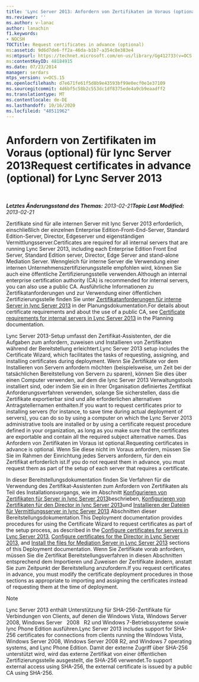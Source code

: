 ```yaml
---
title: 'Lync Server 2013: Anfordern von Zertifikaten im Voraus (optional)'
ms.reviewer: ''
ms.author: v-lanac
author: lanachin
f1.keywords:
- NOCSH
TOCTitle: Request certificates in advance (optional)
ms:assetid: 9d6d7de6-ff2a-46da-b1b7-a354c8e383e4
ms:mtpsurl: https://technet.microsoft.com/en-us/library/Gg412733(v=OCS.15)
ms:contentKeyID: 48184915
ms.date: 07/23/2014
manager: serdars
mtps_version: v=OCS.15
ms.openlocfilehash: d7e671fe61f5d8b9e43593bf99e0ecf0e1e37109
ms.sourcegitcommit: 4d6bf5c58b2c553dc1df8375ede4a9cb9eaadff2
ms.translationtype: MT
ms.contentlocale: de-DE
ms.lasthandoff: 10/16/2020
ms.locfileid: "48511962"
---
```

# <a name="request-certificates-in-advance-optional-for-lync-server-2013"></a><span data-ttu-id="9eef7-102">Anfordern von Zertifikaten im Voraus (optional) für lync Server 2013</span><span class="sxs-lookup"><span data-stu-id="9eef7-102">Request certificates in advance (optional) for Lync Server 2013</span></span>

<div data-xmlns="http://www.w3.org/1999/xhtml">

<div class="topic" data-xmlns="http://www.w3.org/1999/xhtml" data-msxsl="urn:schemas-microsoft-com:xslt" data-cs="https://msdn.microsoft.com/">

<div data-asp="https://msdn2.microsoft.com/asp">



</div>

<div id="mainSection">

<div id="mainBody">

<span> </span>

<span data-ttu-id="9eef7-103">_**Letztes Änderungsstand des Themas:** 2013-02-21_</span><span class="sxs-lookup"><span data-stu-id="9eef7-103">_**Topic Last Modified:** 2013-02-21_</span></span>

<span data-ttu-id="9eef7-104">Zertifikate sind für alle internen Server mit lync Server 2013 erforderlich, einschließlich der einzelnen Enterprise Edition-Front-End-Server, Standard Edition-Server, Director, Edgeserver und eigenständigen Vermittlungsserver.</span><span class="sxs-lookup"><span data-stu-id="9eef7-104">Certificates are required for all internal servers that are running Lync Server 2013, including each Enterprise Edition Front End Server, Standard Edition server, Director, Edge Server and stand-alone Mediation Server.</span></span> <span data-ttu-id="9eef7-105">Wenngleich für interne Server die Verwendung einer internen Unternehmenszertifizierungsstelle empfohlen wird, können Sie auch eine öffentliche Zertifizierungsstelle verwenden.</span><span class="sxs-lookup"><span data-stu-id="9eef7-105">Although an internal enterprise certification authority (CA) is recommended for internal servers, you can also use a public CA.</span></span> <span data-ttu-id="9eef7-106">Ausführliche Informationen zu Zertifikatanforderungen und zur Verwendung einer öffentlichen Zertifizierungsstelle finden Sie unter [Zertifikatanforderungen für interne Server in lync Server 2013](lync-server-2013-certificate-requirements-for-internal-servers.md) in der Planungsdokumentation.</span><span class="sxs-lookup"><span data-stu-id="9eef7-106">For details about certificate requirements and about the use of a public CA, see [Certificate requirements for internal servers in Lync Server 2013](lync-server-2013-certificate-requirements-for-internal-servers.md) in the Planning documentation.</span></span>

<span data-ttu-id="9eef7-107">Lync Server 2013-Setup umfasst den Zertifikat-Assistenten, der die Aufgaben zum anfordern, zuweisen und Installieren von Zertifikaten während der Bereitstellung erleichtert.</span><span class="sxs-lookup"><span data-stu-id="9eef7-107">Lync Server 2013 setup includes the Certificate Wizard, which facilitates the tasks of requesting, assigning, and installing certificates during deployment.</span></span> <span data-ttu-id="9eef7-108">Wenn Sie Zertifikate vor dem Installieren von Servern anfordern möchten (beispielsweise, um Zeit bei der tatsächlichen Bereitstellung von Servern zu sparen), können Sie dies über einen Computer verwenden, auf dem die lync Server 2013 Verwaltungstools installiert sind, oder indem Sie ein in Ihrer Organisation definiertes Zertifikat Anforderungsverfahren verwenden, solange Sie sicherstellen, dass die Zertifikate exportierbar sind und alle erforderlichen alternativen Antragstellernamen enthalten.</span><span class="sxs-lookup"><span data-stu-id="9eef7-108">If you want to request certificates prior to installing servers (for instance, to save time during actual deployment of servers), you can do so by using a computer on which the Lync Server 2013 administrative tools are installed or by using a certificate request procedure defined in your organization, as long as you make sure that the certificates are exportable and contain all the required subject alternative names.</span></span> <span data-ttu-id="9eef7-109">Das Anfordern von Zertifikaten im Voraus ist optional.</span><span class="sxs-lookup"><span data-stu-id="9eef7-109">Requesting certificates in advance is optional.</span></span> <span data-ttu-id="9eef7-110">Wenn Sie diese nicht im Voraus anfordern, müssen Sie Sie im Rahmen der Einrichtung jedes Servers anfordern, für den ein Zertifikat erforderlich ist.</span><span class="sxs-lookup"><span data-stu-id="9eef7-110">If you do not request them in advance, you must request them as part of the setup of each server that requires a certificate.</span></span>

<span data-ttu-id="9eef7-111">In dieser Bereitstellungsdokumentation finden Sie Verfahren für die Verwendung des Zertifikat-Assistenten zum Anfordern von Zertifikaten als Teil des Installationsvorgangs, wie im Abschnitt [Konfigurieren von Zertifikaten für Server in lync Server 2013](lync-server-2013-configure-certificates-for-servers.md)beschrieben, [Konfigurieren von Zertifikaten für den Director in lync Server 2013](lync-server-2013-configure-certificates-for-the-director.md)und [Installieren der Dateien für Vermittlungsserver in lync Server 2013](lync-server-2013-install-the-files-for-mediation-server.md) Abschnitten dieser Bereitstellungsdokumentation.</span><span class="sxs-lookup"><span data-stu-id="9eef7-111">This Deployment documentation provides procedures for using the Certificate Wizard to request certificates as part of the setup process, as described in the [Configure certificates for servers in Lync Server 2013](lync-server-2013-configure-certificates-for-servers.md), [Configure certificates for the Director in Lync Server 2013](lync-server-2013-configure-certificates-for-the-director.md), and [Install the files for Mediation Server in Lync Server 2013](lync-server-2013-install-the-files-for-mediation-server.md) sections of this Deployment documentation.</span></span> <span data-ttu-id="9eef7-112">Wenn Sie Zertifikate vorab anfordern, müssen Sie die Zertifikat Bereitstellungsverfahren in diesen Abschnitten entsprechend dem Importieren und Zuweisen der Zertifikate ändern, anstatt Sie zum Zeitpunkt der Bereitstellung anzufordern.</span><span class="sxs-lookup"><span data-stu-id="9eef7-112">If you request certificates in advance, you must modify the certificate deployment procedures in those sections as appropriate to importing and assigning the certificates instead of requesting them at the time of deployment.</span></span>

<div>


> [!NOTE]  
> <span data-ttu-id="9eef7-113">Lync Server 2013 enthält Unterstützung für SHA-256-Zertifikate für Verbindungen von Clients, auf denen die Windows Vista, Windows Server &nbsp; 2008, Windows Server &nbsp; 2008 &nbsp; R2 und Windows 7-Betriebssysteme sowie lync Phone Edition ausführen.</span><span class="sxs-lookup"><span data-stu-id="9eef7-113">Lync Server 2013 includes support for SHA-256 certificates for connections from clients running the Windows Vista, Windows Server&nbsp;2008, Windows Server&nbsp;2008&nbsp;R2, and Windows 7 operating systems, and Lync Phone Edition.</span></span> <span data-ttu-id="9eef7-114">Damit der externe Zugriff über SHA-256 unterstützt wird, wird das externe Zertifikat von einer öffentlichen Zertifizierungsstelle ausgestellt, die SHA-256 verwendet.</span><span class="sxs-lookup"><span data-stu-id="9eef7-114">To support external access using SHA-256, the external certificate is issued by a public CA using SHA-256.</span></span>



</div>

</div>

<span> </span>

</div>

</div>

</div>

